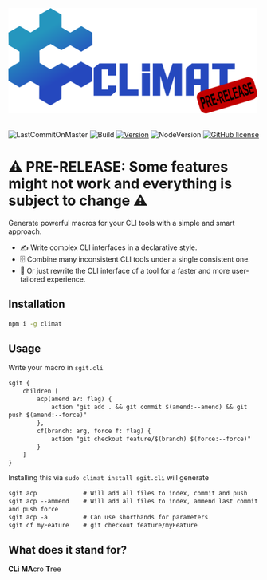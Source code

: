 <img alt="Climat logo" src="https://raw.githubusercontent.com/climat-project/doc-and-design/master/static/img/logo-name-prerelease-tag.svg" width="500px"/>
<br/><br/>

![LastCommitOnMaster](https://img.shields.io/github/last-commit/climat-project/climat/master?label=last%20commit%20on%20master)
![Build](https://img.shields.io/github/actions/workflow/status/climat-project/climat/build.yml?branch=master)
[![Version](https://img.shields.io/npm/v/climat)](https://www.npmjs.com/package/climat)
![NodeVersion](https://img.shields.io/node/v/climat)
[![GitHub license](https://img.shields.io/npm/l/climat)](https://github.com/climat-project/climat/blob/master/LICENSE.md)

# ⚠️ PRE-RELEASE: Some features might not work and everything is subject to change ⚠️

Generate powerful macros for your CLI tools with a simple and smart approach.

- ✍️ Write complex CLI interfaces in a declarative style.
- 🗄️ Combine many inconsistent CLI tools under a single consistent one.
- 🥷 Or just rewrite the CLI interface of a tool for a faster and more user-tailored experience.

## Installation

```sh
npm i -g climat
```

## Usage

Write your macro in `sgit.cli`

```cli
sgit {
    children [
        acp(amend a?: flag) {
            action "git add . && git commit $(amend:--amend) && git push $(amend:--force)"
        },
        cf(branch: arg, force f: flag) {
            action "git checkout feature/$(branch) $(force:--force)"
        }
    ]
}
```

Installing this via `sudo climat install sgit.cli` will generate

```shell
sgit acp             # Will add all files to index, commit and push
sgit acp --ammend    # Will add all files to index, ammend last commit and push force
sgit acp -a          # Can use shorthands for parameters
sgit cf myFeature    # git checkout feature/myFeature
```

## What does it stand for?

**CLi** **MA**cro **T**ree
